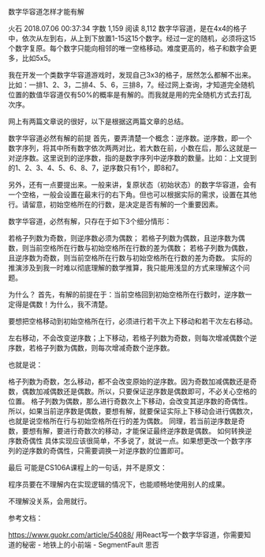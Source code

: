 

数字华容道怎样才能有解

火石
2018.07.06 00:37:34
字数 1,159
阅读 8,112
数字华容道，是在4x4的格子中，依次从左到右，从上到下放置1-15这15个数字。经过一定的随机，必须将这15个数字复原。每个数字只能向相邻的唯一空格移动。难度更高的，格子和数字会更多，比如5x5。

我在开发一个类数字华容道游戏时，发现自己3x3的格子，居然怎么都解不出来。比如：一排1、2、3，二排4、5、6，三排8，7。经过网上查询，才知道完全随机位置的数值华容道仅有50%的概率是有解的。而我就是用的完全随机方式去打乱次序。

网上有两篇文章说的很好，以下是根据这两篇文章的总结。

数字华容道必然有解的前提
首先，要弄清楚一个概念：逆序数。逆序数，即一个数字序列，将其中所有数字依次两两对比，若大数在前，小数在后，那么这就是一对逆序数。这里说到的逆序数，指的是数字序列中逆序数的数量。比如：上文提到的1、2、3、4、5、6、8、7，逆序数只有1个，即8和7。

另外，还有一点要提出来。一般来讲，复原状态（初始状态）的数字华容道，会有一个空格，一般会设置在最末行的右下角。但也可以根据实际的需求，设置在其他行。请留意，初始空格所在的行数，是决定是否有解的一个重要因素。

数字华容道，必然有解，只存在于如下3个细分情形：

若格子列数为奇数，则逆序数必须为偶数；
若格子列数为偶数，且逆序数为偶数，则当前空格所在行数与初始空格所在行数的差为偶数；
若格子列数为偶数，且逆序数为奇数，则当前空格所在行数与初始空格所在行数的差为奇数。
实际的推演涉及到我一时难以彻底理解的数学推算，我只能用浅显的方式来理解这个问题。

为什么？
首先，有解的前提在于：当前空格回到初始空格所在行数时，逆序数一定得是偶数！为什么，我不清楚。

要想把空格移动到初始空格所在行，必须进行若干次上下移动和若干次左右移动。

左右移动，不会改变逆序数；上下移动，若格子列数为奇数，则每次增减偶数个逆序数，若格子列数为偶数，则每次增减奇数个逆序数。

也就是说：

格子列数为奇数，怎么移动，都不会改变原始的逆序数。因为奇数加减偶数还是奇数，偶数加减偶数还是偶数。所以，只要保证逆序数是偶数即可，不必关心空格的位置。
格子列数为偶数，那么进行奇数次上下移动，会改变其逆序数的奇偶性。所以，如果当前逆序数是偶数，要想有解，就要保证实际上下移动会进行偶数次，也就是说空格所在行与初始空格所在行的差为偶数。
同理，若当前逆序数是奇数，要想有解，要进行奇数次的移动，才能保证最终逆序数是偶数。
如何转换逆序数奇偶性
具体实现应该很简单，不多说了，就说一点。如果想更改一个数字序列的逆序数的奇偶性，只需要调换一对逆序数的位置即可。

最后
可能是CS106A课程上的一句话，并不是原文：

程序员要在不理解内在实现逻辑的情况下，也能顺畅地使用别人的成果。

不理解没关系，会用就行。

参考文档：

https://www.guokr.com/article/54088/
用React写一个数字华容道，你需要知道的秘密 - 地铁上的小前端 - SegmentFault 思否
